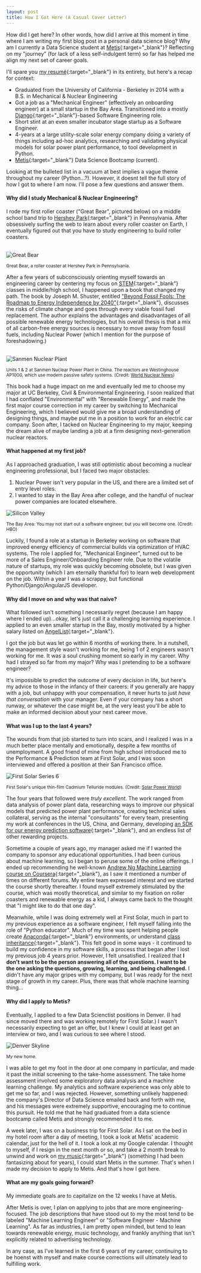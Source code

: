 ```yaml
---
layout: post
title: How I Got Here (A Casual Cover Letter)
---
```


How did I get here? In other words, how did I arrive at this moment in time where I am writing my first blog post in a 
personal data science blog? Why am I currently a Data Science student at [Metis](https://www.thisismetis.com/){:target="_blank"}? 
Reflecting on my "journey" (for lack of a less self-indulgent term) so far has helped me align my next set of career 
goals. 

I'll spare you [my resumé](https://www.linkedin.com/in/kaplanstephen/){:target="_blank"} in its entirety, but here's a recap for context:

- Graduated from the University of California - Berkeley in 2014 with a B.S. in Mechanical & Nuclear Engineering
- Got a job as a "Mechanical Engineer" (effectively an onboarding engineer) at a small startup in the Bay Area. 
  Transitioned into a mostly [Django](https://www.djangoproject.com/){:target="_blank"}-based Software Engineering role. 
- Short stint at an even smaller incubator stage startup as a Software Engineer.
- 4-years at a large utility-scale solar energy company doing a variety of things including ad-hoc analytics,
  researching and validating physical models for solar power plant performance, to tool development in Python.
- [Metis](https://www.thisismetis.com/){:target="_blank"} Data Science Bootcamp (current).

Looking at the bulleted list in a vacuum at best implies a vague theme throughout my career (Python...?). However, 
it doesnt tell the full story of how I got to where I am now. I'll pose a few questions and answer them.


#### Why did I study Mechanical & Nuclear Engineering?

I rode my first roller coaster ("Great Bear", pictured below) on a middle school band trip to 
[Hershey Park](https://www.hersheypark.com/){:target="_blank"} in Pennsylvania. After obsessively surfing the web to learn about every 
roller coaster on Earth, I eventually figured out that you have to study engineering to build roller coasters. 
<br><br>

![Great Bear](images/great_bear.jpg)

<small>Great Bear, a roller coaster at Hershey Park in Pennsylvania.</small>


After a few years of subconsciously orienting myself towards an engineering career by centering my focus on 
[STEM](https://en.wikipedia.org/wiki/Science,_technology,_engineering,_and_mathematics){:target="_blank"} classes in middle/high school, 
I happened upon a book that changed my path. The book by Joseph M. Shuster, entitled 
["Beyond Fossil Fools: The Roadmap to Energy Independence by 2040"](https://www.amazon.com/Beyond-Fossil-Fools-Roadmap-Independence/dp/1592982352){:target="_blank"}, 
discusses the risks of climate change and goes through every viable fossil fuel replacement. The author explains the 
advantages and disadvantages of all possible renewable energy technologies, but his overall thesis is that a mix of 
all carbon-free energy sources is necessary to move away from fossil fuels, including Nuclear Power (which I mention for 
the purpose of foreshadowing.)
<br><br>

![Sanmen Nuclear Plant](images/sanmen_nuclear_plant.jpg)

<small>
Units 1 & 2 at Sanmen Nuclear Power Plant in China. The reactors are Westinghouse AP1000, which use modern passive safety systems. (Credit: <a href='https://www.world-nuclear-news.org/NN-First-AP1000-unit-begins-generating-power-0207184.html'>World Nuclear News</a>)
</small>

This book had a huge impact on me and eventually led me to choose my major at UC Berkeley, Civil & Environmental 
Engineering. I soon realized that I had conflated "Environmental" with "Renewable Energy", and made the first major 
course correction in my career by switching to Mechanical Engineering, which I believed would give me a broad 
understanding of designing things, and maybe put me in a position to work for an electric car company. Soon after, I 
tacked on Nuclear Engineering to my major, keeping the dream alive of maybe landing a job at a firm designing 
next-generation nuclear reactors.

#### What happened at my first job?

As I approached graduation, I was still optimistic about becoming a nuclear engineering professional, but I faced 
two major obstacles:

1. Nuclear Power isn't very popular in the US, and there are a limited set of entry level roles.
2. I wanted to stay in the Bay Area after college, and the handful of nuclear power companies are located elsewhere.

![Silicon Valley](images/silicon_valley.jpeg)

<small>The Bay Area: You may not start out a software engineer, but you will become one. (Credit: HBO)</small>


Luckily, I found a role at a startup in Berkeley working on software that improved energy efficiency of commercial 
builds via optimization of HVAC systems. The role I applied for, "Mechanical Engineer", turned out to be more of a 
Sales Engineer/Onboarding Engineer role. Due to the volatile nature of startups, my role was quickly becoming obsolete, 
but I was given the opportunity (which I am eternally thankful for) to learn web development on the job. Within a year 
I was a scrappy, but functional Python/Django/AngularJS developer.


#### Why did I move on and why was that naive?

What followed isn't something I necessarily regret (because I am happy where I ended up)...okay, let's just call it a 
challenging learning experience. I applied to an even smaller startup in the Bay, mostly motivated by a higher salary 
listed on [AngelList](https://angel.co/){:target="_blank"}.

I got the job but was let go within 6 months of working there. In a nutshell, the management style wasn't working for me,
being 1 of 2 engineers wasn't working for me. It was a soul crushing moment so early in my career. Why had I strayed 
so far from my major? Why was I pretending to be a software engineer? 

It's impossible to predict the outcome of every decision in life, but here's my advice to those in the infancy of 
their careers: if you generally are happy with a job, but unhappy with your compensation, it never hurts to just 
*have that conversation* with your manager. Even if your company has a short runway, or whatever the case might be, 
at the very least you'll be able to make an informed decision about your next career move.


#### What was I up to the last 4 years?

The wounds from that job started to turn into scars, and I realized I was in a much better place mentally and 
emotionally, despite a few months of unemployment. A good friend of mine from high school introduced me to the 
Performance & Prediction team at First Solar, and I was soon interviewed and offered a position at their San Francisco 
office.

![First Solar Series 6](images/series_6.jpg)

<small>
First Solar's unique thin-film Cadmium Telluride modules. (Credit: <a href='https://www.solarpowerworldonline.com/2020/05/geronimo-energy-buys-415-mw-of-first-solar-series-6-modules-for-2022-projects/'>Solar Power World</a>)
</small>

The four years that followed were _truly excellent_. The work ranged from data analysis of power plant data, researching 
ways to improve our physical models that predicted power plant performance, creating technical sales collateral, 
serving as the internal "consultants" for every team, presenting my work at conferences in the US, China, and Germany, 
developing [an SDK for our energy prediction software](https://github.com/stephenjkaplan/plantpredict-python){:target="_blank"}, and an 
endless list of other rewarding projects.

Sometime a couple of years ago, my manager asked me if I wanted the company to sponsor any educational opportunities. 
I had been curious about machine learning, so I began to peruse some of the online offerings. I ended up 
recommending he well-known 
[Andrew Ng Machine Learning course on Coursera](https://www.coursera.org/learn/machine-learning){:target="_blank"}, as I saw it mentioned
a number of times on different forums. My entire team expressed interest and we started the course shortly thereafter. 
I found myself extremely stimulated by the course, which was mostly theoretical, and similar to my fixation on roller 
coasters and renewable energy as a kid, I always came back to the thought that "I might like to do that one day".

Meanwhile, while I was doing extremely well at First Solar, much in part to my previous experience as a software 
engineer, I felt myself falling into the role of "Python educator". Much of my time was spent helping people 
create [Anaconda](https://www.anaconda.com/products/individual){:target="_blank"} environments, or understand 
[class inheritance](https://docs.python.org/3/tutorial/classes.html){:target="_blank"}. This felt good in some ways - it continued 
to build my confidence in my software skills, a process that began after I lost my previous job 4 years prior. However, 
I felt unsatisfied. I realized that **I don't want to be the person answering all of the questions. I want to be 
the one asking the questions, growing, learning, and being challenged.** I didn't have any major gripes with my company, 
but I was ready for the next stage of growth in my career. Plus, there was that whole machine learning 
thing...


#### Why did I apply to Metis?

Eventually, I applied to a few Data Scienctist positions in Denver. (I had since moved there and was working 
remotely for First Solar.) I wasn't necessarily expecting to get an offer, but I knew I could at least get an interview 
or two, and I was curious to see where I stood. 

![Denver Skyline](images/denver_skyline.jpg)

<small>My new home.</small>

I was able to get my foot in the door at one company in particular, and made it past the initial screening to the 
take-home assessment. The take home assessment involved some exploratory data analysis and a machine learning challenge.
My analytics and software experience was only able to get me so far, and I was rejected. However, something unlikely 
happened: the company's Director of Data Science emailed back and forth with me, and his messages 
were extremely supportive, encouraging me to continue this pursuit. He told me that he had graduated from a data science 
bootcamp called Metis and strongly recommended it to me.

A week later, I was on a business trip for First Solar. As I sat on the bed in my hotel room after a day of meeting, 
I took a look at Metis' academic calendar, just for the hell of it. I took a look at my Google calendar. I thought 
to myself, if I resign in the next month or so, and take a 2 month break to unwind and work on 
[my music](https://open.spotify.com/artist/5qdyMjUQjxhdWtKjHvh3cm?si=GhAcmWQyQSKaaAaJlZwJqg){:target="_blank"} (something I had been 
fantasizing about for years), I could start Metis in the summer. That's when I made my decision to apply to Metis. 
And that's how I got here.


#### What are my goals going forward?

My immediate goals are to capitalize on the 12 weeks I have at Metis. 

After Metis is over, I plan on applying to jobs that are more engineering-focused. The job descriptions that have
stood out to my the most tend to be labeled "Machine Learning Engineer" or "Software Engineer - Machine Learning".
As far as industries, I am pretty open minded, but tend to lean towards renewable energy, music technology, and frankly 
anything that isn't explicitly related to advertising technology.

In any case, as I've learned in the first 6 years of my career, continuing to be hoenst with myself and make course 
corrections will ultimately lead to fulfilling work.
